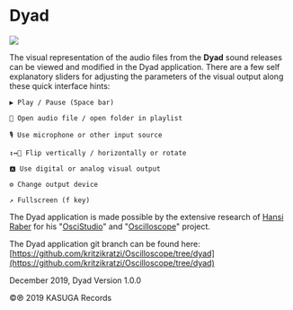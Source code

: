Dyad
====

![](https://kasuga-records.com/wp-content/uploads/2019/12/dyad-app-shadow.jpg)

The visual representation of the audio files from the **Dyad** sound releases can be viewed and modified in the Dyad application. There are a few self explanatory sliders for adjusting the parameters of the visual output along these quick interface hints:

`▶️ Play / Pause (Space bar)`

`📂 Open audio file / open folder in playlist`

`🎙 Use microphone or other input source`

`↕️↔️🔄 Flip vertically / horizontally or rotate`

`🅰️ Use digital or analog visual output`

`⚙ Change output device`

`↗️ Fullscreen (f key)`

The Dyad application is made possible by the extensive research of [Hansi Raber](https://kasuga-records.com/artists/hansi-raber/) for his "[OsciStudio](https://oscilloscopemusic.com/oscistudio.php)" and "[Oscilloscope](https://asdfg.me/osci/)" project.

The Dyad application git branch can be found here: [https://github.com/kritzikratzi/Oscilloscope/tree/dyad](https://github.com/kritzikratzi/Oscilloscope/tree/dyad)

December 2019, Dyad Version 1.0.0

©℗ 2019 KASUGA Records
